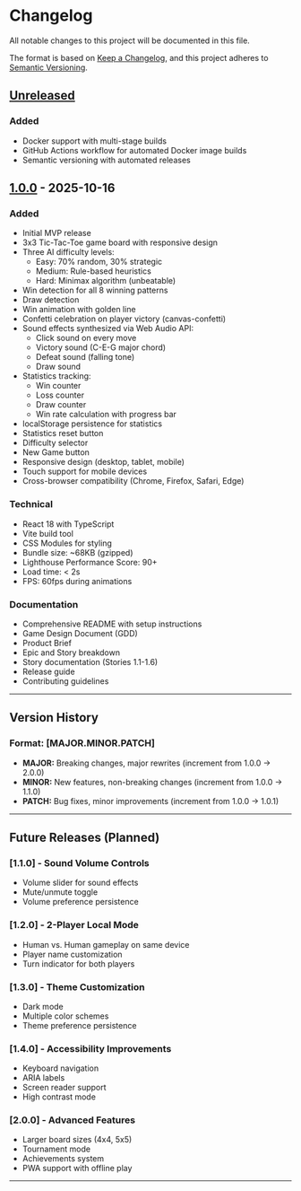# Changelog

All notable changes to this project will be documented in this file.

The format is based on [Keep a Changelog](https://keepachangelog.com/en/1.0.0/),
and this project adheres to [Semantic Versioning](https://semver.org/spec/v2.0.0.html).

## [Unreleased]

### Added
- Docker support with multi-stage builds
- GitHub Actions workflow for automated Docker image builds
- Semantic versioning with automated releases

## [1.0.0] - 2025-10-16

### Added
- Initial MVP release
- 3x3 Tic-Tac-Toe game board with responsive design
- Three AI difficulty levels:
  - Easy: 70% random, 30% strategic
  - Medium: Rule-based heuristics
  - Hard: Minimax algorithm (unbeatable)
- Win detection for all 8 winning patterns
- Draw detection
- Win animation with golden line
- Confetti celebration on player victory (canvas-confetti)
- Sound effects synthesized via Web Audio API:
  - Click sound on every move
  - Victory sound (C-E-G major chord)
  - Defeat sound (falling tone)
  - Draw sound
- Statistics tracking:
  - Win counter
  - Loss counter
  - Draw counter
  - Win rate calculation with progress bar
- localStorage persistence for statistics
- Statistics reset button
- Difficulty selector
- New Game button
- Responsive design (desktop, tablet, mobile)
- Touch support for mobile devices
- Cross-browser compatibility (Chrome, Firefox, Safari, Edge)

### Technical
- React 18 with TypeScript
- Vite build tool
- CSS Modules for styling
- Bundle size: ~68KB (gzipped)
- Lighthouse Performance Score: 90+
- Load time: < 2s
- FPS: 60fps during animations

### Documentation
- Comprehensive README with setup instructions
- Game Design Document (GDD)
- Product Brief
- Epic and Story breakdown
- Story documentation (Stories 1.1-1.6)
- Release guide
- Contributing guidelines

---

## Version History

### Format: [MAJOR.MINOR.PATCH]

- **MAJOR:** Breaking changes, major rewrites (increment from 1.0.0 → 2.0.0)
- **MINOR:** New features, non-breaking changes (increment from 1.0.0 → 1.1.0)
- **PATCH:** Bug fixes, minor improvements (increment from 1.0.0 → 1.0.1)

---

## Future Releases (Planned)

### [1.1.0] - Sound Volume Controls
- Volume slider for sound effects
- Mute/unmute toggle
- Volume preference persistence

### [1.2.0] - 2-Player Local Mode
- Human vs. Human gameplay on same device
- Player name customization
- Turn indicator for both players

### [1.3.0] - Theme Customization
- Dark mode
- Multiple color schemes
- Theme preference persistence

### [1.4.0] - Accessibility Improvements
- Keyboard navigation
- ARIA labels
- Screen reader support
- High contrast mode

### [2.0.0] - Advanced Features
- Larger board sizes (4x4, 5x5)
- Tournament mode
- Achievements system
- PWA support with offline play

---

[Unreleased]: https://github.com/YOUR_USERNAME/testme/compare/v1.0.0...HEAD
[1.0.0]: https://github.com/YOUR_USERNAME/testme/releases/tag/v1.0.0
